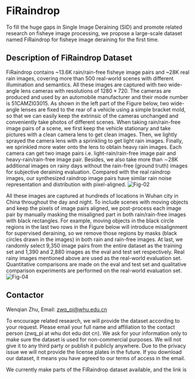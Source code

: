 # FiRaindrop
To fill the huge gaps in Single Image Deraining (SID) and promote related research on fisheye image processing, we propose a large-scale dataset named FiRaindrop for fisheye image deraining for the first time. 

## Description of FiRaindrop Dataset
FiRaindrop contains ~13.6K rain/rain-free fisheye image pairs and ~28K real rain images, covering more than 500 real-world scenes with different illumination and semantics. All these images are captured with two wide-angle lens cameras with resolutions of $1280 \times 720$.  The cameras are produced and used by an automobile manufacturer and their mode number is 51CAMZI03015. As shown in the left part of the Figure below, two wide-angle lenses are fixed to the rear of a vehicle using a simple bracket mold, so that we can easily keep the extrinsic of the cameras unchanged and conveniently take photos of different scenes. When taking rain/rain-free image pairs of a scene, we first keep the vehicle stationary and take pictures with a clean camera lens to get clean images. Then, we lightly sprayed the camera lens with a sprinkling to get light rain images. Finally, we sprinkled more water onto the lens to obtain heavy rain images. Each camera can get two image pairs i.e. light-rain/rain-free image pair and heavy-rain/rain-free image pair. Besides, we also take more than $\sim$28K additional images on rainy days without the rain-free (ground truth) images for subjective deraining evaluation. Compared with the real raindrop images, our synthesized raindrop image pairs have similar rain noise representation and distribution with pixel-aligned. 
![Fig-02](https://github.com/IntelligentDrivingCoding/FiRaindrop/assets/149981625/b48a41aa-3b60-4d70-92cb-c41f31b465a9)

All these images are captured at hundreds of locations in Wuhan city in China throughout the day and night. To include scenes with moving objects and keep the pixels of image pairs aligned, we post-process each image pair by manually masking the misaligned part in both rain/rain-free images with black rectangles. For example, moving objects in the black circle regions in the last two rows in the Figure below will introduce misalignment for supervised deraining, so we remove those regions by masks (black circles drawn in the images) in both rain and rain-free images. At last,  we randomly select 9,350 image pairs from the entire dataset as the training set and 1,390 and 2,880 images as the eval and test set respectively. Real rainy images mentioned above are used as the real-world evaluation set. Quantitative comparisons are made on the eval and test set and qualitative comparison experiments are performed on the real-world evaluation set.
![Fig-04](https://github.com/IntelligentDrivingCoding/FiRaindrop/assets/149981625/5aee6b38-9164-4f9b-b900-605440ebc6ac)




## Contactor

Wenqian Zhu, Email: zwq_pi@whu.edu.cn

To encourage related research, we will provide the dataset according to your request. Please email your full name and affiliation to the contact person (zwq_pi at whu dot edu dot cn). We ask for your information only to make sure the dataset is used for non-commercial purposes. We will not give it to any third party or publish it publicly anywhere. Due to the privacy issue we will not provide the license plates in the future. If you download our dataset, it means you have agreed to our terms of access in the email.

We currently make parts of the FiRaindrop dataset available, and the link is 
